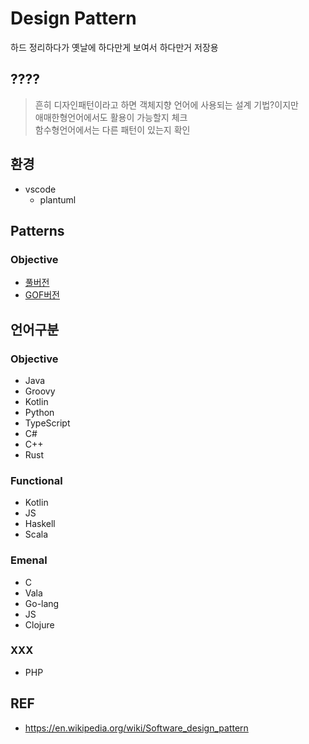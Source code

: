 Design Pattern
==============

하드 정리하다가 옛날에 하다만게 보여서 하다만거 저장용

## ????

> 흔히 디자인패턴이라고 하면 객체지향 언어에 사용되는 설계 기법?이지만 \
> 애매한형언어에서도 활용이 가능할지 체크 \
> 함수형언어에서는 다른 패턴이 있는지 확인

## 환경

* vscode
  * plantuml

## Patterns

### Objective

* [풀버전](./docs/FULL.md)
* [GOF버전](./docs/GOF.md)

## 언어구분

### Objective

* Java
* Groovy
* Kotlin
* Python
* TypeScript
* C#
* C++
* Rust

### Functional

* Kotlin
* JS
* Haskell
* Scala

### Emenal

* C
* Vala
* Go-lang
* JS
* Clojure

### XXX

* PHP

## REF

* https://en.wikipedia.org/wiki/Software_design_pattern
